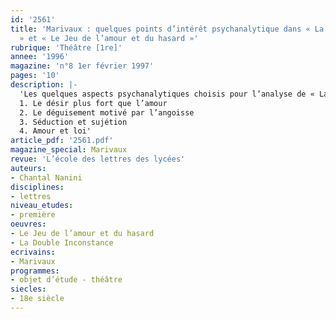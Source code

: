 ```yaml
---
id: '2561'
title: 'Marivaux : quelques points d’intérêt psychanalytique dans « La Double Inconstance
  » et « Le Jeu de l’amour et du hasard »'
rubrique: 'Théâtre [1re]'
annee: '1996'
magazine: 'n°8 1er février 1997'
pages: '10'
description: |-
  'Les quelques aspects psychanalytiques choisis pour l’analyse de « La Double Inconstance » et  du « Jeu de l’amour et du hasard » tournent autour du désir et de l’amour, du déguisement, de la coquetterie et de la loi. On verra que chacun des aspects des textes reflète une facette inconsciente qui révèle une partie de la structure sur laquelle repose la construction imaginaire des pièces.
  1. Le désir plus fort que l’amour
  2. Le déguisement motivé par l’angoisse
  3. Séduction et sujétion
  4. Amour et loi'
article_pdf: '2561.pdf'
magazine_special: Marivaux
revue: 'L’école des lettres des lycées'
auteurs:
- Chantal Nanini
disciplines:
- lettres
niveau_etudes:
- première
oeuvres:
- Le Jeu de l’amour et du hasard
- La Double Inconstance
ecrivains:
- Marivaux
programmes:
- objet d’étude - théâtre
siecles:
- 18e siècle
---
```

